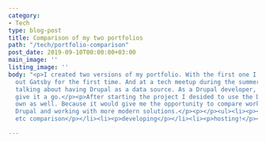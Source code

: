 ```yaml
---
category:
- Tech
type: blog-post
title: Comparison of my two portfolios
path: "/tech/portfolio-comparison"
post_date: 2019-09-10T00:00:00+03:00
main_image: ''
listing_image: ''
body: "<p>I created two versions of my portfolio. With the first one I wanted to try
  out Gatsby for the first time. And at a tech meetup during the summer I heard people
  talking about having Drupal as a data source. As a Drupal developer, I wanted to
  give it a go.</p><p>After starting the project I desided to use the Drupal as its
  own as well. Because it would give me the opportunity to compare working with only
  Drupal and working with more modern solutions.</p><p></p><ul><li><p></p></li><li><p>speed
  etc comparison</p></li><li><p>developing</p></li><li><p>hosting!</p></li></ul>"

---
```

